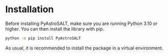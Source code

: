 # Installation

Before installing PyAstroSALT, make sure you are running Python 3.10 or higher. You can then install the library with pip.

```bash
python -m pip install PyAstroSALT
```

As usual, it is recommended to install the package in a virtual environment.
